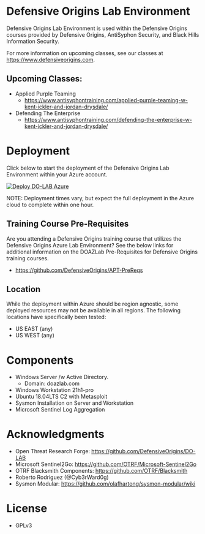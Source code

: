# Defensive Origins Lab Environment
Defensive Origins Lab  Environment is used within the Defensive Origins courses provided by Defensive Origins, AntiSyphon Security, and Black Hills Information Security.

For more information on upcoming classes, see our classes at https://www.defensiveorigins.com.

## Upcoming Classes: 
* Applied Purple Teaming
  * https://www.antisyphontraining.com/applied-purple-teaming-w-kent-ickler-and-jordan-drysdale/
* Defending The Enterprise
  * https://www.antisyphontraining.com/defending-the-enterprise-w-kent-ickler-and-jordan-drysdale/


# Deployment 
Click below to start the deployment of the Defensive Origins Lab Environment within your Azure account.

[![Deploy DO-LAB Azure](https://aka.ms/deploytoazurebutton)](https://portal.azure.com/#create/Microsoft.Template/uri/%68%74%74%70%73%3A%2F%2F%72%61%77%2E%67%69%74%68%75%62%75%73%65%72%63%6F%6E%74%65%6E%74%2E%63%6F%6D%2F%73%6E%61%70%61%74%74%61%63%6B%2F%61%7A%75%72%65%5F%76%69%63%74%69%6D%5F%6C%61%62%5F%64%63%2F%6D%61%69%6E%2F%61%7A%75%72%65%2D%64%65%70%6C%6F%79%2E%6A%73%6F%6E/createUIDefinitionUri/%68%74%74%70%73%3A%2F%2F%72%61%77%2E%67%69%74%68%75%62%75%73%65%72%63%6F%6E%74%65%6E%74%2E%63%6F%6D%2F%73%6E%61%70%61%74%74%61%63%6B%2F%61%7A%75%72%65%5F%76%69%63%74%69%6D%5F%6C%61%62%5F%64%63%2F%6D%61%69%6E%2F%75%69%64%65%66%69%6E%69%74%69%6F%6E%2E%6A%73%6F%6E) 

NOTE: Deployment times vary, but expect the full deployment in the Azure cloud to complete within one hour.

## Training Course Pre-Requisites
Are you attending a Defensive Origins training course that utilizes the Defensive Origins Azure Lab Environment?  See the below links for additional information on the DOAZLab Pre-Requisites for Defensive Origins training courses. 
* https://github.com/DefensiveOrigins/APT-PreReqs

## Location
While the deployment within Azure should be region agnostic, some deployed resources may not be available in all regions.
The following locations have specifically been tested:
* US EAST (any)
* US WEST (any)

# Components
* Windows Server /w Active Directory.
  * Domain: doazlab.com
* Windows Workstation 21h1-pro
* Ubuntu 18.04LTS C2 with Metasploit
* Sysmon Installation on Server and Workstation
* Microsoft Sentinel Log Aggregation

# Acknowledgments
* Open Threat Research Forge: https://github.com/DefensiveOrigins/DO-LAB
* Microsoft Sentinel2Go: https://github.com/OTRF/Microsoft-Sentinel2Go
* OTRF Blacksmith Components: https://github.com/OTRF/Blacksmith
* Roberto Rodriguez (@Cyb3rWard0g)
* Sysmon Modular: https://github.com/olafhartong/sysmon-modular/wiki 

# License
 * GPLv3
